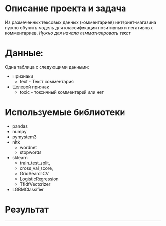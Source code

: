 # Описание проекта и задача
Из размеченных тексовых данных (комментариев) интернет-магазина нужно обучить модель для классификации позитивных и негативных комментариев. *Нужно для начала лемматизировать текст*


# Данные:
Одна таблица с следующими данными:
- Признаки
    - text - Текст комментария
- Целевой признак
    - toxic - токсичный комментарий или нет

# Используемые библиотеки
- pandas
- numpy
- pymystem3
- nltk
  - wordnet
  - stopwords
- sklearn
    - train_test_split,
    - cross_val_score,
    - GridSearchCV
    - LogisticRegression
    - TfidfVectorizer
- LGBMClassifier

# Результат
___
